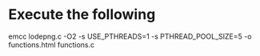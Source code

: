 # Execute the following
emcc lodepng.c  -O2 -s USE_PTHREADS=1 -s PTHREAD_POOL_SIZE=5 -o functions.html functions.c